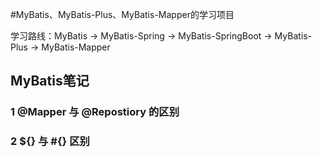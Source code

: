 #MyBatis、MyBatis-Plus、MyBatis-Mapper的学习项目

学习路线：MyBatis → MyBatis-Spring → MyBatis-SpringBoot → MyBatis-Plus → MyBatis-Mapper

## MyBatis笔记
### 1 @Mapper 与 @Repostiory 的区别
### 2 ${} 与 #{} 区别